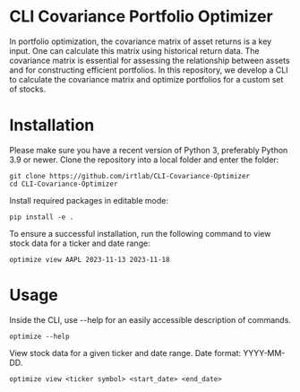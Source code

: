 # CLI Covariance Portfolio Optimizer

In portfolio optimization, the covariance matrix of asset returns is a key input. One can calculate this matrix using historical return data. The covariance matrix is essential for assessing the relationship between assets and for constructing efficient portfolios. In this repository, we develop a CLI to calculate the covariance matrix and optimize portfolios for a custom set of stocks. 

# Installation

Please make sure you have a recent version of Python 3, preferably Python 3.9 or newer. Clone the repository into a local folder and enter the folder:
```
git clone https://github.com/irtlab/CLI-Covariance-Optimizer
cd CLI-Covariance-Optimizer
```

Install required packages in editable mode:

```
pip install -e .
```

To ensure a successful installation, run the following command to view stock data for a ticker and date range:
```
optimize view AAPL 2023-11-13 2023-11-18
```

# Usage

Inside the CLI, use --help for an easily accessible description of commands. 

```
optimize --help
```

View stock data for a given ticker and date range. Date format: YYYY-MM-DD. 
```
optimize view <ticker symbol> <start_date> <end_date>
```
